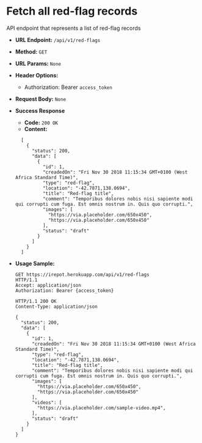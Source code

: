 # Fetch all red-flag records

API endpoint that represents a list of red-flag records

- **URL Endpoint:** `/api/v1/red-flags`
- **Method:** `GET`
- **URL Params:** `None`
- **Header Options:**
  - Authorization: Bearer `access_token`
- **Request Body:** `None`
- **Success Response**
  - **Code:** `200 OK`
  - **Content:**

  ```http
    [
      {
        "status": 200,
        "data": [
          {
            "id": 1,
            "creadedOn": "Fri Nov 30 2018 11:15:34 GMT+0100 (West Africa Standard Time)",
            "type": "red-flag",
            "location": "-42.7871,138.0694",
            "title": "Red-flag title",
            "comment": "Temporibus dolores nobis nisi sapiente modi qui corrupti cum fuga. Est omnis nostrum in. Quis quo corrupti.",
            "images": [
              "https://via.placeholder.com/650x450",
              "https://via.placeholder.com/650x450"
            ],
            "status": "draft"
          }
        ]
      }
    ]
  ```

- **Usage Sample:**

  ```http
  GET https://irepot.herokuapp.com/api/v1/red-flags
  HTTP/1.1
  Accept: application/json
  Authorization: Bearer {access_token}

  HTTP/1.1 200 OK
  Content-Type: application/json

  {
    "status": 200,
    "data": [
      {
        "id": 1,
        "creadedOn": "Fri Nov 30 2018 11:15:34 GMT+0100 (West Africa Standard Time)",
        "type": "red-flag",
        "location": "-42.7871,138.0694",
        "title": "Red-flag title",
        "comment": "Temporibus dolores nobis nisi sapiente modi qui corrupti cum fuga. Est omnis nostrum in. Quis quo corrupti.",
        "images": [
          "https://via.placeholder.com/650x450",
          "https://via.placeholder.com/650x450"
        ],
        "videos": [
          "https://via.placeholder.com/sample-video.mp4",
        ],
        "status": "draft"
      }
    ]
  }
  ```
